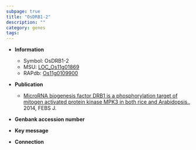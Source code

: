 ```yaml
---
subpage: true
title: "OsDRB1-2"
description: ""
category: genes
tags: 
---
```


* **Information**  
    + Symbol: OsDRB1-2  
    + MSU: [LOC_Os11g01869](http://rice.plantbiology.msu.edu/cgi-bin/ORF_infopage.cgi?orf=LOC_Os11g01869)  
    + RAPdb: [Os11g0109900](http://rapdb.dna.affrc.go.jp/viewer/gbrowse_details/irgsp1?name=Os11g0109900)  

* **Publication**  
    + [MicroRNA biogenesis factor DRB1 is a phosphorylation target of mitogen activated protein kinase MPK3 in both rice and Arabidopsis.](http://www.ncbi.nlm.nih.gov/pubmed?term=MicroRNA+biogenesis+factor+DRB1+is+a+phosphorylation+target+of+mitogen+activated+protein+kinase+MPK3+in+both+rice+and+Arabidopsis.%5BTitle%5D), 2014, FEBS J.

* **Genbank accession number**  

* **Key message**  

* **Connection**  



